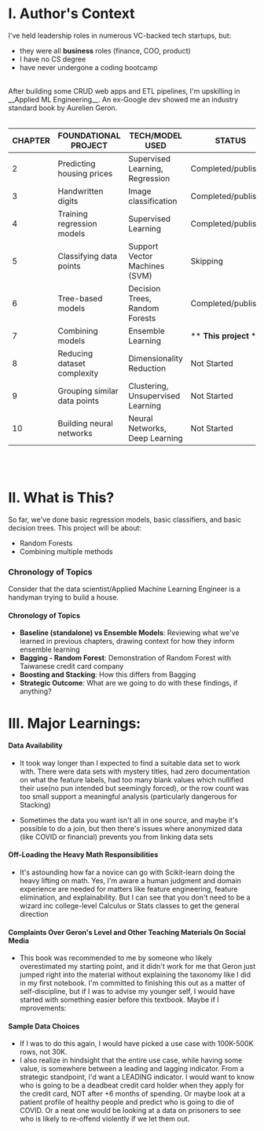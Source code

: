 # I. Author's Context
I've held leadership roles in numerous VC-backed tech startups, but:
  - they were all __business__ roles (finance, COO, product)
  - I have no CS degree
  - have never undergone a coding bootcamp
<br>
After building some CRUD web apps and ETL pipelines, I'm upskilling in __Applied ML Engineering__. An ex-Google dev showed me an industry standard book by Aurelien Geron.

<br>
<br>

| CHAPTER | FOUNDATIONAL PROJECT         | TECH/MODEL USED                   | STATUS              |
|---------|------------------------------|-----------------------------------|---------------------|
| 2       | Predicting housing prices    | Supervised Learning, Regression   | Completed/published |
| 3       | Handwritten digits           | Image classification              | Completed/published |
| 4       | Training regression models   | Supervised Learning               | Completed/published |
| 5       | Classifying data points      | Support Vector Machines (SVM)     | Skipping            |
| 6       | Tree-based models            | Decision Trees, Random Forests    | Completed/published |
| 7       | Combining models             | Ensemble Learning                 | ** **This project** **         |
| 8       | Reducing dataset complexity  | Dimensionality Reduction          | Not Started         |
| 9       | Grouping similar data points | Clustering, Unsupervised Learning | Not Started         |
| 10      | Building neural networks     | Neural Networks, Deep Learning    | Not Started         |
<br>
<br>

# II. What is This?
So far, we've done basic regression models, basic classifiers, and basic decision trees. This project will be about:

- Random Forests
- Combining multiple methods

### Chronology of Topics
Consider that the data scientist/Applied Machine Learning Engineer is a handyman trying to build a house.

#### Chronology of Topics
- **Baseline (standalone) vs Ensemble Models**: Reviewing what we've learned in previous chapters, drawing context for how they inform ensemble learning
- **Bagging - Random Forest**: Demonstration of Random Forest with Taiwanese credit card company
- **Boosting and Stacking**: How this differs from Bagging 
- **Strategic Outcome**: What are we going to do with these findings, if anything?


# III. Major Learnings:
#### Data Availability
- It took way longer than I expected to find a suitable data set to work with. There were data sets with mystery titles, had zero documentation on what the feature labels, had too many blank values which nullified their use(no pun intended but seemingly forced), or the row count was too small support a meaningful analysis (particularly dangerous for Stacking)

- Sometimes the data you want isn't all in one source, and maybe it's possible to do a join, but then there's issues where anonymized data (like COVID or financial) prevents you from linking data sets

#### Off-Loading the Heavy Math Responsibilities
- It's astounding how far a novice can go with Scikit-learn doing the heavy lifting on math. Yes, I'm aware a human judgment and domain experience are needed for matters like feature engineering, feature elimination, and explainability. But I can see that you don't need to be a wizard inc college-level Calculus or Stats classes to get the general direction

#### Complaints Over Geron's Level and Other Teaching Materials On Social Media
- This book was recommended to me by someone who likely overestimated my starting point, and it didn't work for me that Geron just jumped right into the material without explaining the taxonomy like I did in my first notebook. I'm committed to finishing this out as a matter of self-discipline, but if I was to advise my younger self, I would have started with something easier before this textbook. Maybe if I 
   mprovements:
#### Sample Data Choices
- If I was to do this again, I would have picked a use case with 100K-500K rows, not 30K.
- I also realize in hindsight that the entire use case, while having some value, is somewhere between a leading and lagging indicator. From a strategic standpoint, I'd want a LEADING indicator. I would want to know who is going to be a deadbeat credit card holder when they apply for the credit card, NOT after +6 months of spending. Or maybe look at a patient profile of healthy people and predict who is going to die of COVID. Or a neat one would be looking at a data on prisoners to see who is likely to re-offend violently if we let them out.

